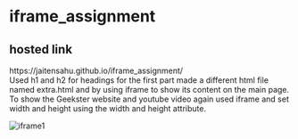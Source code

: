 # iframe_assignment
<h2>hosted link</h2>
https://jaitensahu.github.io/iframe_assignment/
<br>
Used h1 and h2 for headings 
for the first part made a different html file named extra.html and by using iframe to show its content on the main page. To show the Geekster website and youtube video again used iframe and 
set width and height using the width and height attribute.
<br>

![iframe1](https://github.com/jaitensahu/iframe_assignment/assets/127736781/be890e85-b45b-4fb7-839c-86a2278e3022)
